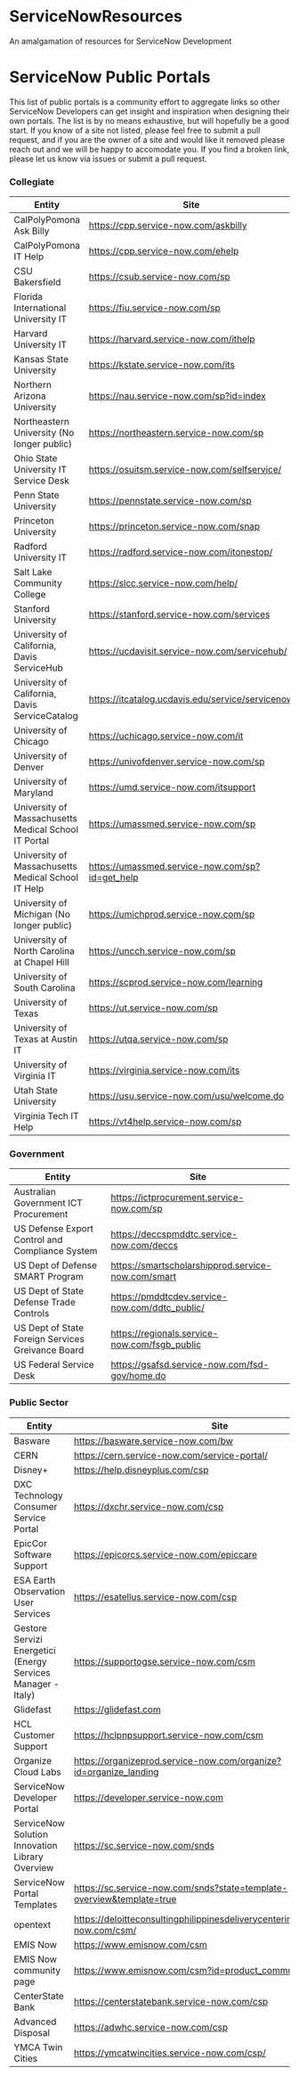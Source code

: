 # ServiceNowResources
An amalgamation of resources for ServiceNow Development


# ServiceNow Public Portals

This list of public portals is a community effort to aggregate links so other ServiceNow Developers can get insight and inspiration when designing their own portals. The list is by no means exhaustive, but will hopefully be a good start. If you know of a site not listed, please feel free to submit a pull request, and if you are the owner of a site and would like it removed please reach out and we will be happy to accomodate you. If you find a broken link, please let us know via issues or submit a pull request. 

### Collegiate

Entity | Site 
------------ | ------------- 
CalPolyPomona Ask Billy	|	https://cpp.service-now.com/askbilly	
CalPolyPomona IT Help	|	https://cpp.service-now.com/ehelp	
CSU Bakersfield	|	https://csub.service-now.com/sp	
Florida International University IT	|	https://fiu.service-now.com/sp	
Harvard University IT	|	https://harvard.service-now.com/ithelp	
Kansas State University	|	https://kstate.service-now.com/its	
Northern Arizona University	|	https://nau.service-now.com/sp?id=index	
Northeastern University (No longer public)	|	https://northeastern.service-now.com/sp	
Ohio State University IT Service Desk	|	https://osuitsm.service-now.com/selfservice/	
Penn State University |	https://pennstate.service-now.com/sp	
Princeton University |	https://princeton.service-now.com/snap	
Radford University IT	|	https://radford.service-now.com/itonestop/	
Salt Lake Community College	|	https://slcc.service-now.com/help/	
Stanford University |	https://stanford.service-now.com/services	
University of California, Davis ServiceHub	|	https://ucdavisit.service-now.com/servicehub/	
University of California, Davis ServiceCatalog	|	https://itcatalog.ucdavis.edu/service/servicenow	
University of Chicago	|	https://uchicago.service-now.com/it	
University of Denver |	https://univofdenver.service-now.com/sp	
University of Maryland |	https://umd.service-now.com/itsupport	
University of Massachusetts Medical School IT Portal	|	https://umassmed.service-now.com/sp	
University of Massachusetts Medical School IT Help	|	https://umassmed.service-now.com/sp?id=get_help	
University of Michigan (No longer public)	|	https://umichprod.service-now.com/sp	
University of North Carolina at Chapel Hill |	https://uncch.service-now.com/sp	
University of South Carolina |	https://scprod.service-now.com/learning	
University of Texas |	https://ut.service-now.com/sp	
University of Texas at Austin IT	|	https://utqa.service-now.com/sp	
University of Virginia IT	|	https://virginia.service-now.com/its	
Utah State University	|	https://usu.service-now.com/usu/welcome.do	
Virginia Tech IT Help	|	https://vt4help.service-now.com/sp	

### Government

Entity | Site 
------------ | -------------
Australian Government ICT Procurement	|	https://ictprocurement.service-now.com/sp
US Defense Export Control and Compliance System	|	https://deccspmddtc.service-now.com/deccs
US Dept of Defense SMART Program	|	https://smartscholarshipprod.service-now.com/smart
US Dept of State Defense Trade Controls	|	https://pmddtcdev.service-now.com/ddtc_public/
US Dept of State Foreign Services Greivance Board	|	https://regionals.service-now.com/fsgb_public
US Federal Service Desk	|	https://gsafsd.service-now.com/fsd-gov/home.do

### Public Sector

Entity | Site 
------------ | -------------
Basware	|	https://basware.service-now.com/bw	
CERN |	https://cern.service-now.com/service-portal/	
Disney+ |	https://help.disneyplus.com/csp	
DXC Technology Consumer Service Portal	|	https://dxchr.service-now.com/csp	
EpicCor Software Support |	https://epicorcs.service-now.com/epiccare	
ESA Earth Observation User Services	|	https://esatellus.service-now.com/csp	
Gestore Servizi Energetici (Energy Services Manager - Italy)	|	https://supportogse.service-now.com/csm	
Glidefast | https://glidefast.com
HCL Customer Support	|	https://hclpnpsupport.service-now.com/csm	
Organize Cloud Labs	|	https://organizeprod.service-now.com/organize?id=organize_landing	
ServiceNow Developer Portal	|	https://developer.service-now.com	
ServiceNow Solution Innovation Library Overview	|	https://sc.service-now.com/snds	
ServiceNow Portal Templates	|	https://sc.service-now.com/snds?state=template-overview&template=true	
opentext| https://deloitteconsultingphilippinesdeliverycenterincdemo4.service-now.com/csm/
EMIS Now | https://www.emisnow.com/csm
EMIS Now community page | https://www.emisnow.com/csm?id=product_community
CenterState Bank | https://centerstatebank.service-now.com/csp
Advanced Disposal | https://adwhc.service-now.com/csp
YMCA Twin Cities | https://ymcatwincities.service-now.com/csp/
